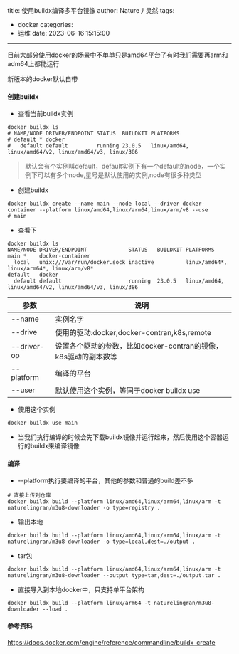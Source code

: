 title: 使用buildx编译多平台镜像
author: Nature丿灵然
tags:
  - docker
categories:
  - 运维
date: 2023-06-16 15:15:00
---
目前大部分使用docker的场景中不单单只是amd64平台了有时我们需要再arm和adm64上都能运行

<!--more-->

新版本的docker默认自带

#### 创建buildx

- 查看当前buildx实例

```shell
docker buildx ls
# NAME/NODE DRIVER/ENDPOINT STATUS  BUILDKIT PLATFORMS
# default * docker
#   default default         running 23.0.5   linux/amd64, linux/amd64/v2, linux/amd64/v3, linux/386
```

> 默认会有个实例叫default，default实例下有一个default的node，一个实例下可以有多个node,星号是默认使用的实例,node有很多种类型

- 创建buildx

```shell
docker buildx create --name main --node local --driver docker-container --platform linux/amd64,linux/arm64,linux/arm/v8 --use
# main
```

- 查看下

```shell
docker buildx ls
NAME/NODE DRIVER/ENDPOINT             STATUS   BUILDKIT PLATFORMS
main *    docker-container
  local   unix:///var/run/docker.sock inactive          linux/amd64*, linux/arm64*, linux/arm/v8*
default   docker
  default default                     running  23.0.5   linux/amd64, linux/amd64/v2, linux/amd64/v3, linux/386
```

|参数         |说明    |
|------------|-------|
|--name      | 实例名字|
|--drive     | 使用的驱动:docker,docker-contran,k8s,remote|
|--driver-op | 设置各个驱动的参数，比如docker-contran的镜像，k8s驱动的副本数等|
|--platform  | 编译的平台|
|--user      | 默认使用这个实例，等同于docker buildx use |

- 使用这个实例

```shell
docker buildx use main
```

- 当我们执行编译的时候会先下载buildx镜像并运行起来，然后使用这个容器运行的buildx来编译镜像

#### 编译

- --platform执行要编译的平台，其他的参数和普通的build差不多

```shell
# 直接上传到仓库
docker buildx build --platform linux/amd64,linux/arm64,linux/arm -t naturelingran/m3u8-downloader -o type=registry .
```

- 输出本地

```shell
docker buildx build --platform linux/amd64,linux/arm64,linux/arm -t naturelingran/m3u8-downloader -o type=local,dest=./output .
```

- tar包

```shell
docker buildx build --platform linux/amd64,linux/arm64,linux/arm -t naturelingran/m3u8-downloader --output type=tar,dest=./output.tar .
```

- 直接导入到本地docker中，只支持单平台架构

```shell
docker buildx build --platform linux/arm64 -t naturelingran/m3u8-downloader --load . 
```

#### 参考资料

<https://docs.docker.com/engine/reference/commandline/buildx_create>
